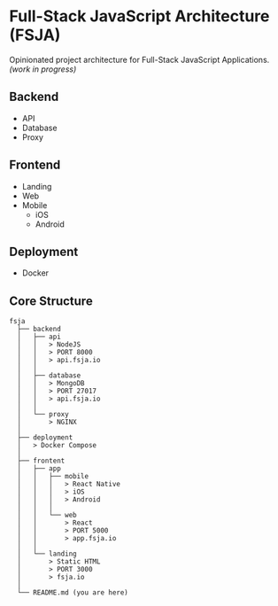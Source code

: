 # Full-Stack JavaScript Architecture (FSJA)
Opinionated project architecture for Full-Stack JavaScript Applications. _(work in progress)_

## Backend
- API
- Database
- Proxy

## Frontend
- Landing
- Web
- Mobile
  - iOS
  - Android

## Deployment
- Docker

## Core Structure
    fsja
      ├── backend
      │   ├── api
      │   │   > NodeJS
      │   │   > PORT 8000
      │   │   > api.fsja.io
      │   │
      │   ├── database
      │   │   > MongoDB
      │   │   > PORT 27017
      │   │   > api.fsja.io
      │   │
      │   └── proxy
      │       > NGINX
      │
      ├── deployment
      │   > Docker Compose
      │
      ├── frontent
      │   ├── app
      │   │   ├── mobile
      │   │   │   > React Native
      │   │   │   > iOS
      │   │   │   > Android
      │   │   │
      │   │   └── web
      │   │       > React
      │   │       > PORT 5000
      │   │       > app.fsja.io
      │   │
      │   └── landing
      │       > Static HTML
      │       > PORT 3000
      │       > fsja.io
      │
      └── README.md (you are here)
